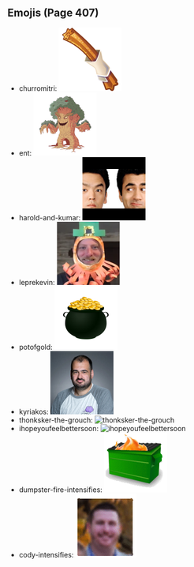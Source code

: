 
## Emojis (Page 407)

* churromitri: ![churromitri](output/churromitri.png)
* ent: ![ent](output/ent.png)
* harold-and-kumar: ![harold-and-kumar](output/harold-and-kumar.jpg)
* leprekevin: ![leprekevin](output/leprekevin.png)
* potofgold: ![potofgold](output/potofgold.png)
* kyriakos: ![kyriakos](output/kyriakos.jpg)
* thonksker-the-grouch: ![thonksker-the-grouch](output/thonksker-the-grouch)
* ihopeyoufeelbettersoon: ![ihopeyoufeelbettersoon](output/ihopeyoufeelbettersoon)
* dumpster-fire-intensifies: ![dumpster-fire-intensifies](output/dumpster-fire-intensifies.gif)
* cody-intensifies: ![cody-intensifies](output/cody-intensifies.gif)
